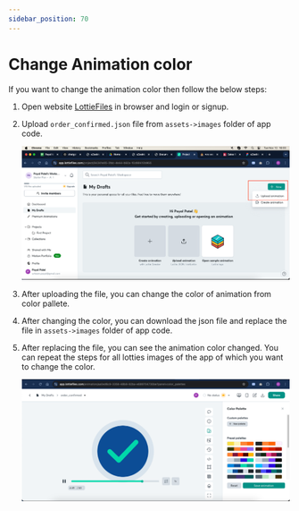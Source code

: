 ```yaml
---
sidebar_position: 70
---
```

# Change Animation color

If you want to change the animation color then follow the below steps:

1. Open website [LottieFiles](https://lottiefiles.com) in browser and login or signup.

2. Upload `order_confirmed.json` file from `assets->images` folder of app code.

   ![Animation Change Step 1](./img/changeAnimation1.png)

3. After uploading the file, you can change the color of animation from color pallete.

4. After changing the color, you can download the json file and replace the file in `assets->images` folder of app code.

5. After replacing the file, you can see the animation color changed. You can repeat the steps for all lotties images of the app of which you want to change the color.

   ![Animation Change Step 2](./img/changeAnimation2.png)


